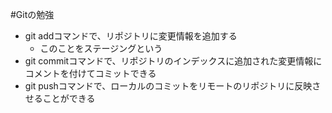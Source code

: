#Gitの勉強
- git addコマンドで、リポジトリに変更情報を追加する
  - このことをステージングという
- git commitコマンドで、リポジトリのインデックスに追加された変更情報にコメントを付けてコミットできる
- git pushコマンドで、ローカルのコミットをリモートのリポジトリに反映させることができる